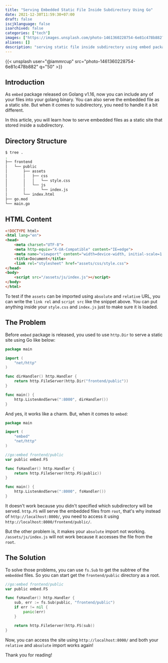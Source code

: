 ```yaml
---
title: "Serving Embedded Static File Inside Subdirectory Using Go"
date: 2021-12-30T11:59:30+07:00
draft: false
iscjklanguage: false
isarchived: false
categories: ["tech"]
images: ["https://images.unsplash.com/photo-1461360228754-6e81c478b882?w=1920&q=50"]
aliases: []
description: "serving static file inside subdirectory using embed package in Go"
---
```


{{< unsplash user="@iammrcup" src="photo-1461360228754-6e81c478b882" q="50" >}}

## Introduction

As `embed` package released on Golang v1.16, now you can include any of your files into your golang binary. You can also serve the embedded file as a static site. But when it comes to subdirectory, you need to handle it a bit different.

In this article, you will learn how to serve embedded files as a static site that stored inside a subdirectory.

## Directory Structure

```bash
$ tree .
.
├── frontend
│   └── public
│       ├── assets
│       │   ├── css
│       │   │   └── style.css
│       │   └── js
│       │       └── index.js
│       └── index.html
├── go.mod
└── main.go
```

## HTML Content

```html
<!DOCTYPE html>
<html lang="en">
<head>
    <meta charset="UTF-8">
    <meta http-equiv="X-UA-Compatible" content="IE=edge">
    <meta name="viewport" content="width=device-width, initial-scale=1.0">
    <title>Document</title>
    <link rel="stylesheet" href="assets/css/style.css">
</head>
<body>
    <script src="/assets/js/index.js"></script>
</body>
</html>
```

To test if the `assets` can be imported using `absolute` and `relative` URL, you can write the `link rel` and `script src` like the snippet above. You can put anything inside your `style.css` and `index.js` just to make sure it is loaded.

## The Problem

Before `embed` package is released, you used to use `http.Dir` to serve a static site using Go like below:

```go
package main

import (
    "net/http"
)

func dirHandler() http.Handler {
    return http.FileServer(http.Dir("frontend/public"))
}

func main() {
    http.ListenAndServe(":8000", dirHandler())
}
```

And yes, it works like a charm. But, when it comes to `embed`:

```go
package main

import (
    "embed"
    "net/http"
)

//go:embed frontend/public
var public embed.FS

func fsHandler() http.Handler {
    return http.FileServer(http.FS(public))
}

func main() {
    http.ListenAndServe(":8000", fsHandler())
}
```

It doesn't work because you didn't specified which subdirectory will be served. `http.FS` will serve the embedded files from `root`, that's why instead of `http://localhost:8000/`, you need to access it using `http://localhost:8000/frontend/public/`.

But the other problem is, it makes your `absolute` import not working. `/assets/js/index.js` will not work because it accesses the file from the `root`.

## The Solution

To solve those problems, you can use `fs.Sub` to get the subtree of the `embedded` files. So you can start get the `frontend/public` directory as a root.

```go
//go:embed frontend/public
var public embed.FS

func fsHandler() http.Handler {
    sub, err := fs.Sub(public, "frontend/public")
    if err != nil {
        panic(err)
    }

    return http.FileServer(http.FS(sub))
}
```

Now, you can access the site using `http://localhost:8000/` and both your `relative` and `absolute` import works again!

Thank you for reading!
